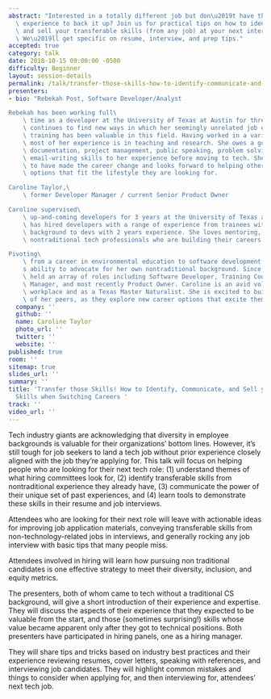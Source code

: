```yaml
---
abstract: "Interested in a totally different job but don\u2019t have the \u201Clegitimate\u201D\
  \ experience to back it up? Join us for practical tips on how to identify, communicate,\
  \ and sell your transferable skills (from any job) at your next interview with confidence!\
  \ We\u2019ll get specific on resume, interview, and prep tips."
accepted: true
category: talk
date: 2018-10-15 09:00:00 -0500
difficulty: Beginner
layout: session-details
permalink: /talk/transfer-those-skills-how-to-identify-communicate-and-sell-your-transferable-skills-when-switching-careers/
presenters:
- bio: "Rebekah Post, Software Developer/Analyst

Rebekah has been working full\
    \ time as a developer at the University of Texas at Austin for three years and\
    \ continues to find new ways in which her seemingly unrelated job experience and\
    \ training has been valuable in this field. Having worked in a variety of jobs,\
    \ most of her experience is in teaching and research. She owes a good bit of her\
    \ documentation, project management, public speaking, problem solving, and even\
    \ email-writing skills to her experience before moving to tech. She is very happy\
    \ to have made the career change and looks forward to helping others find career\
    \ options that fit the lifestyle they are looking for.

Caroline Taylor,\
    \ former Developer Manager / current Senior Product Owner

Caroline supervised\
    \ up-and-coming developers for 3 years at the University of Texas at Austin, and\
    \ has hired developers with a range of experience from trainees with no coding\
    \ background to devs with 2 years experience. She loves mentoring, particularly\
    \ nontraditional tech professionals who are building their careers! 

Pivoting\
    \ from a career in environmental education to software development stretched Caroline\u2019\
    s ability to advocate for her own nontraditional background. Since then, she has\
    \ held an array of roles including Software Developer, Training Coordinator, Dev\
    \ Manager, and most recently Product Owner. Caroline is an avid volunteer in the\
    \ workplace and as a Texas Master Naturalist. She is excited to build the confidence\
    \ of her peers, as they explore new career options that excite them."
  company: ''
  github: ''
  name: Caroline Taylor
  photo_url: ''
  twitter: ''
  website: ''
published: true
room: ''
sitemap: true
slides_url: ''
summary: ''
title: 'Transfer those Skills! How to Identify, Communicate, and Sell your Transferable
  Skills when Switching Careers '
track: ''
video_url: ''
---
```


Tech industry giants are acknowledging that diversity in employee backgrounds is valuable for their organizations’ bottom lines. However, it’s still tough for job seekers to land a tech job without prior experience closely aligned with the job they’re applying for. This talk will focus on helping people who are looking for their next tech role:
(1) understand themes of what hiring committees look for, 
(2) identify transferable skills from nontraditional experience they already have, 
(3) communicate the power of their unique set of past experiences, and 
(4) learn tools to demonstrate these skills in their resume and job interviews.

Attendees who are looking for their next role will leave with actionable ideas for improving job application materials, conveying transferable skills from non-technology-related jobs in interviews, and generally rocking any job interview with basic tips that many people miss. 

Attendees involved in hiring will learn how pursuing non traditional candidates is one effective strategy to meet their diversity, inclusion, and equity metrics. 

The presenters, both of whom came to tech without a traditional CS background, will give a short introduction of their experience and expertise. They will discuss the aspects of their experience that they expected to be valuable from the start, and those (sometimes surprising!) skills whose value became apparent only after they got to technical positions. Both presenters have participated in hiring panels, one as a hiring manager.  

They will share tips and tricks based on industry best practices and their experience reviewing resumes, cover letters, speaking with references, and interviewing job candidates. They will highlight common mistakes and things to consider when applying for, and then interviewing for, attendees’ next tech job.
